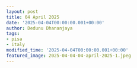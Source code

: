 ```yaml
---
layout: post
title: 04 April 2025
date: '2025-04-04T00:00:00.001+00:00'
author: Dedunu Dhananjaya
tags:
- pisa
- italy
modified_time: '2025-04-04T00:00:00.001+00:00'
featured_image: 2025-04-04-04-april-2025-1.jpeg
---
```

